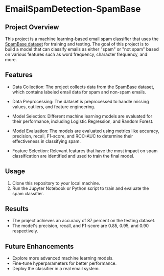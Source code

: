 # EmailSpamDetection-SpamBase

## Project Overview

This project is a machine learning-based email spam classifier that uses the [SpamBase dataset](https://archive.ics.uci.edu/ml/datasets/spambase) for training and testing. The goal of this project is to build a model that can classify emails as either "spam" or "not spam" based on various features such as word frequency, character frequency, and more.

## Features

- Data Collection: The project collects data from the SpamBase dataset, which contains labeled email data for spam and non-spam emails.

- Data Preprocessing: The dataset is preprocessed to handle missing values, outliers, and feature engineering.

- Model Selection: Different machine learning models are evaluated for their performance, including Logistic Regression, and Random Forest.

- Model Evaluation: The models are evaluated using metrics like accuracy, precision, recall, F1-score, and ROC-AUC to determine their effectiveness in classifying spam.

- Feature Selection: Relevant features that have the most impact on spam classification are identified and used to train the final model.

## Usage

1. Clone this repository to your local machine.
2. Run the Jupyter Notebook or Python script to train and evaluate the spam classifier.

## Results

- The project achieves an accuracy of 87 percent on the testing dataset.
- The model's precision, recall, and F1-score are 0.85, 0.95, and 0.90 respectively.

## Future Enhancements

- Explore more advanced machine learning models.
- Fine-tune hyperparameters for better performance.
- Deploy the classifier in a real email system.

